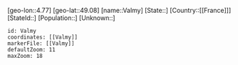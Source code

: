 ﻿---
location: [49.08,4.77]
mapzoom: [7,12] 
mapmarker: city 
type: City
tags:
- geo/City


SpocWebEntityId: 35191
isDeleted: false
confidential: public

---
[geo-lon::4.77]
[geo-lat::49.08]
[name::Valmy]
[State::]
[Country::[[France]]]
[StateId::]
[Population::]
[Unknown::]


```leaflet
id: Valmy
coordinates: [[Valmy]]
markerFile: [[Valmy]]
defaultZoom: 11 
maxZoom: 18
```
